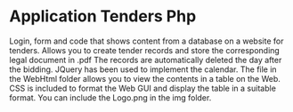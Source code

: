 # Application Tenders Php

Login, form and code that shows content from a database on a website for tenders.
Allows you to create tender records and store the corresponding legal document in .pdf The records are automatically deleted the day after the bidding.
JQuery has been used to implement the calendar. The file in the WebHtml folder allows you to view the contents in a table on the Web. CSS is included to format the Web GUI and display the table in a suitable format. You can include the Logo.png in the img folder.
